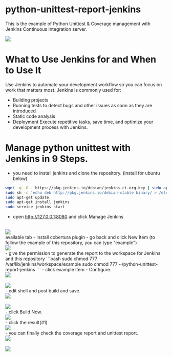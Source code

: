 # python-unittest-report-jenkins
This is the example of Python Unittest &amp; Coverage management with Jenkins Continuous Integration server.

<img src="https://github.com/SkyHenryk/python-unittest-report-jenkins/blob/master/doc/pic/coverage-report.png"/>

# What to Use Jenkins for and When to Use It
Use Jenkins to automate your development workflow so you can focus on work that matters most. Jenkins is commonly used for:

- Building projects
- Running tests to detect bugs and other issues as soon as they are introduced
- Static code analysis
- Deployment
Execute repetitive tasks, save time, and optimize your development process with Jenkins.

# Manage python unittest with Jenkins in 9 Steps.

- you need to install jenkins and clone the repository. (install for ubuntu below)
```bash
wget -q -O - https://pkg.jenkins.io/debian/jenkins-ci.org.key | sudo apt-key add -
sudo sh -c 'echo deb http://pkg.jenkins.io/debian-stable binary/ > /etc/apt/sources.list.d/jenkins.list'
sudo apt-get update
sudo apt-get install jenkins
sudo service jenkins start
```
- open http://127.0.0.1:8080 and click Manage Jenkins
<br>
<img src="https://github.com/SkyHenryk/python-unittest-report-jenkins/blob/master/doc/pic/manage-plugin.png"/>
<br>
available tab - install cobertura plugin
- go back and click New Item (to follow the example of this repository, you can type "example")
<br>
<img src="https://github.com/SkyHenryk/python-unittest-report-jenkins/blob/master/doc/pic/newitem.png"/>
<br>
- give the permission to generate the report to the workspace for Jenkins and this repository
```bash
sudo chmod 777 /var/lib/jenkins/workspace/example
sudo chmod 777 ~/python-unittest-report-jenkins
```
- click example item - Configure.
<br>
<img src="https://github.com/SkyHenryk/python-unittest-report-jenkins/blob/master/doc/pic/homeexample.png"/>
<br>
<br>
<img src="https://github.com/SkyHenryk/python-unittest-report-jenkins/blob/master/doc/pic/examplestatus.png"/>
<br>
- edit shell and post build and save.
<br>
<img src="https://github.com/SkyHenryk/python-unittest-report-jenkins/blob/master/doc/pic/shell.png"/>
<br>
<br>
<img src="https://github.com/SkyHenryk/python-unittest-report-jenkins/blob/master/doc/pic/postbuild.png"/>
<br>
- click Build Now.
<br>
<img src="https://github.com/SkyHenryk/python-unittest-report-jenkins/blob/master/doc/pic/examplestatus.png"/>
<br>
- click the result(#1)
<br>
<img src="https://github.com/SkyHenryk/python-unittest-report-jenkins/blob/master/doc/pic/build.png"/>
<br>
- you can finally check the coverage report and unittest report.
<br>
<img src="https://github.com/SkyHenryk/python-unittest-report-jenkins/blob/master/doc/pic/coverage-report.png"/>
<br>
<br>
<img src="https://github.com/SkyHenryk/python-unittest-report-jenkins/blob/master/doc/pic/unittest-report.png"/>
<br>
